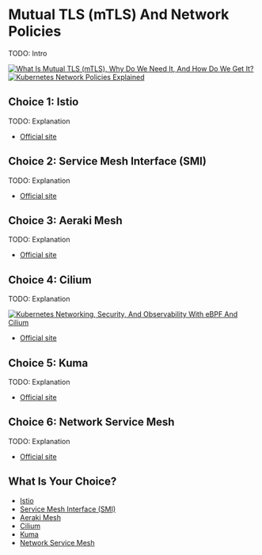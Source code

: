 # Mutual TLS (mTLS) And Network Policies

TODO: Intro

[![What Is Mutual TLS (mTLS), Why Do We Need It, And How Do We Get It?](https://img.youtube.com/vi/b38k2GiLDdc/0.jpg)](https://youtu.be/b38k2GiLDdc)
[![Kubernetes Network Policies Explained](https://img.youtube.com/vi/18FEA5xXBGY/0.jpg)](https://youtu.be/18FEA5xXBGY)

## Choice 1: Istio

TODO: Explanation

* [Official site](https://istio.io)

## Choice 2: Service Mesh Interface (SMI)

TODO: Explanation

* [Official site](https://smi-spec.io)

## Choice 3: Aeraki Mesh

TODO: Explanation

* [Official site](https://www.aeraki.net)

## Choice 4: Cilium

TODO: Explanation

[![Kubernetes Networking, Security, And Observability With eBPF And Cilium](https://img.youtube.com/vi/sfhRFtYbuyo/0.jpg)](https://youtu.be/sfhRFtYbuyo)
* [Official site](https://cilium.io)

## Choice 5: Kuma

TODO: Explanation

* [Official site](https://kuma.io)

## Choice 6: Network Service Mesh

TODO: Explanation

* [Official site](https://networkservicemesh.io)

## What Is Your Choice?

* [Istio](istio.md)
* [Service Mesh Interface (SMI)](smi.md)
* [Aeraki Mesh](aeraki-mesh.md)
* [Cilium](cilium.md)
* [Kuma](kuma.md)
* [Network Service Mesh](nsm.md)